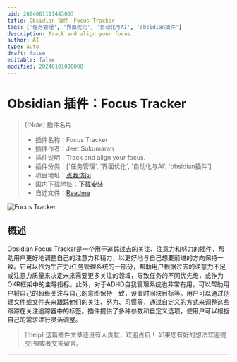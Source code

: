 ```yaml
---
uid: 2024061111443003
title: Obsidian 插件：Focus Tracker
tags: ['任务管理', '界面优化', '自动化与AI', 'obsidian插件']
description: Track and align your focus.
author: AI
type: auto
draft: false
editable: false
modified: 20240101000000
---
```


# Obsidian 插件：Focus Tracker

> [!Note] 插件名片
> - 插件名称：Focus Tracker
> - 插件作者：Jeet Sukumaran
> - 插件说明：Track and align your focus.
> - 插件分类：['任务管理', '界面优化', '自动化与AI', 'obsidian插件']
> - 项目地址：[点我访问](https://github.com/jeetsukumaran/obsidian-focus-tracker)
> - 国内下载地址：[下载安装](https://pkmer.cn/products/plugin/pluginMarket/?focus-tracker)
> - 自述文件：[Readme](https://ghproxy.net/https://raw.githubusercontent.com/jeetsukumaran/obsidian-focus-tracker/main/README.md)

![Focus Tracker](https://cdn.pkmer.cn/covers/focus-tracker.png!pkmer)

## 概述

Obsidian Focus Tracker是一个用于追踪过去的关注、注意力和努力的插件，帮助用户更好地调整自己的注意力和精力，以更好地与自己想要前进的方向保持一致。它可以作为生产力/任务管理系统的一部分，帮助用户根据过去的注意力不足或注意力质量来决定未来需要更多关注的领域，导致任务的不同优先级，或作为OKR框架中的主导指标。此外，对于ADHD自我管理系统也非常有用，可以帮助用户将自己的超级关注与自己的意图保持一致，设置时间块目标等。用户可以通过创建文件或文件夹来跟踪他们的关注、努力、习惯等，通过自定义的方式来调整这些跟踪在关注追踪器中的标签。插件提供了多种参数和自定义选项，使用户可以根据自己的需求进行灵活调整。


> [!help] 
> 这篇插件文章还没有人贡献，欢迎占坑！
> 如果您有好的想法欢迎提交PR或者文末留言。
> 

---



